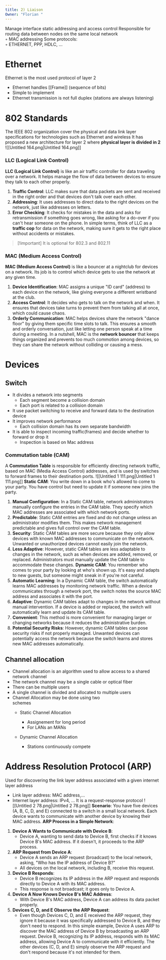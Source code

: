 ```yaml
---
title: 2) Liaison
Owner: "Florian "
---
```

Manage interface static addressing and access control
Responsible for routing data between nodes on the same local network  
◦ MAC addressing
Some protocols:  
◦ ETHERNET, PPP, HDLC, …
# Ethernet
Ethernet is the most used protocol of layer 2
- Ethernet handles [[Frame]] (sequence of bits)
- Simple to implement
- Ethernet transmission is not full duplex (stations are always listening)
# 802 Standards
The IEEE 802 organization cover the physical and data link layer specifications for technologies such as Ethernet and wireless
It has proposed a new architecture for layer 2 where **physical layer is divided in 2**
![[Untitled 164.png|Untitled 164.png]]
### LLC (Logical Link Control)
**LLC (Logical Link Control)** is like an air traffic controller for data traveling over a network. It helps manage the flow of data between devices to ensure they talk to each other properly.
1. **Traffic Control**: LLC makes sure that data packets are sent and received in the right order and that devices don't talk over each other.
2. **Addressing**: It uses addresses to direct data to the right devices on the network, just like addresses on letters.
3. **Error Checking**: It checks for mistakes in the data and asks for retransmission if something goes wrong, like asking for a do-over if you can't hear someone on the phone.
In simple terms, think of LLC as a **traffic cop** for data on the network, making sure it gets to the right place without accidents or mistakes.

> [!important] It is optional for 802.3 and 802.11
### MAC (Medium Access Control)
**MAC (Medium Access Control)** is like a bouncer at a nightclub for devices on a network. Its job is to control which device gets to use the network at any given time.
1. **Device Identification**: MAC assigns a unique "ID card" (address) to each device on the network, like giving everyone a different wristband at the club.
2. **Access Control**: It decides who gets to talk on the network and when. It ensures that devices take turns to prevent them from talking all at once, which could cause chaos.
3. **Orderly Communication**: MAC helps devices share the network "dance floor" by giving them specific time slots to talk. This ensures a smooth and orderly conversation, just like letting one person speak at a time during a meeting.
In a nutshell, MAC is the **network bouncer** that keeps things organized and prevents too much commotion among devices, so they can share the network without colliding or causing a mess.
# Devices
## Switch
- It divides a network into segments
    - Each segment become a collision domain
    - Each port is related to a collision domain
- It use packet switching to receive and forward data to the destination  
    device
- It improves network performance
    - Each collision domain has its own separate bandwidth
- It is able to inspect incoming traffic(frames) and decide whether to forward or drop it
    - Inspection is based on Mac address
### Commutation table (CAM)
A **Commutation Table** is responsible for efficiently directing network traffic, based on MAC (Media Access Control) addresses, and is used by switches to forward frames to their destination ports.
![[Untitled 1 111.png|Untitled 1 111.png]]
**Static CAM**: You write down in a book who's allowed to come to your party. You have control but need to update it if someone new joins the party.
1. **Manual Configuration**: In a Static CAM table, network administrators manually configure the entries in the CAM table. They specify which MAC addresses are associated with which network ports.
2. **Predictable**: Static CAM entries are fixed and do not change unless an administrator modifies them. This makes network management predictable and gives full control over the CAM table.
3. **Security**: Static CAM tables are more secure because they only allow devices with known MAC addresses to communicate on the network. Unwanted or unauthorized devices cannot easily join the network.
4. **Less Adaptive**: However, static CAM tables are less adaptable to changes in the network, such as when devices are added, removed, or replaced. Administrators must manually update the CAM table to accommodate these changes.
**Dynamic CAM**: You remember who comes to your party by looking at who's shown up. It's easy and adapts to new guests, but someone might sneak in if you're not careful.
1. **Automatic Learning**: In a Dynamic CAM table, the switch automatically learns MAC addresses by monitoring network traffic. When a device communicates through a network port, the switch notes the source MAC address and associates it with the port.
2. **Adaptive**: Dynamic CAM tables adapt to changes in the network without manual intervention. If a device is added or replaced, the switch will automatically learn and update its CAM table.
3. **Convenient**: This method is more convenient for managing larger or changing networks because it reduces the administrative burden.
4. **Potential Security Risks**: However, dynamic CAM tables can pose security risks if not properly managed. Unwanted devices can potentially access the network because the switch learns and stores new MAC addresses automatically.
## Channel allocation
- Channel allocation is an algorithm used to allow access to a shared network channel
- The network channel may be a single cable or optical fiber
- There can be multiple users
- A single channel is divided and allocated to multiple users
- Channel Allocation may be done using two  
    schemes
    - Static Channel Allocation
        - Assignement for long period
        - For LANs an MANs
    - Dynamic Channel Allocation
        
        - Stations continuously compete
        
          
        
# Address Resolution Protocol (ARP)
Used for discovering the link layer address associated with a given internet layer address
- Link layer address: MAC address,…
- Internet layer address: IPv4, …
It is a request-response protocol
![[Untitled 2 78.png|Untitled 2 78.png]]
**Scenario**: You have five devices (A, B, C, D, and E) connected to a switch in a small local network. Each device wants to communicate with another device by knowing their MAC address.
**ARP Process in a Simple Network**:
1. **Device A Wants to Communicate with Device B**:
    - Device A, wanting to send data to Device B, first checks if it knows Device B's MAC address. If it doesn't, it proceeds to the ARP process.
2. **ARP Request from Device A**:
    - Device A sends an ARP request (broadcast) to the local network, asking, "Who has the IP address of Device B?"
    - All devices on the local network, including B, receive this request.
3. **Device B Responds**:
    - Device B recognizes its IP address in the ARP request and responds directly to Device A with its MAC address.
    - This response is not broadcast; it goes only to Device A.
4. **Device A Now Knows Device B's MAC Address**:
    - With Device B's MAC address, Device A can address its data packet properly.
5. **Devices C, D, and E Observe the ARP Request**:
    - Even though Devices C, D, and E received the ARP request, they ignore it because it was specifically addressed to Device B, and they don't need to respond.
In this simple example, Device A uses ARP to discover the MAC address of Device B by broadcasting an ARP request. Device B, recognizing its IP address, responds with its MAC address, allowing Device A to communicate with it efficiently. The other devices (C, D, and E) simply observe the ARP request and don't respond because it's not intended for them.